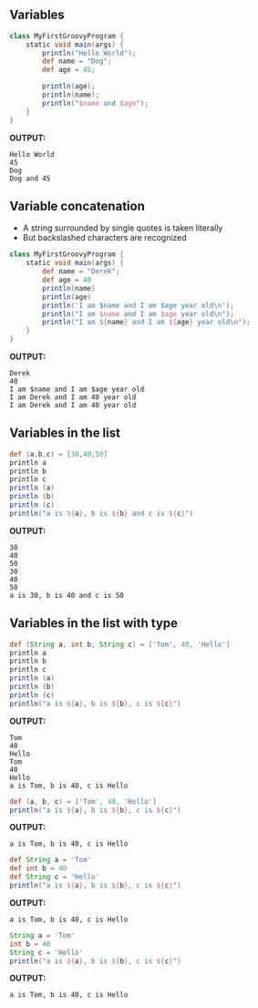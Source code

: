 ## Variables
```groovy
class MyFirstGroovyProgram {
    static void main(args) {
        println("Hello World");
        def name = "Dog";
        def age = 45;

        println(age);
        println(name);
        println("$name and $age");
    }
}
```
**OUTPUT:**
```
Hello World
45
Dog
Dog and 45
```

## Variable concatenation
- A string surrounded by single quotes is taken literally
- But backslashed characters are recognized
```groovy
class MyFirstGroovyProgram {
    static void main(args) {
        def name = "Derek";
        def age = 40 
        println(name)
        println(age)
        println('I am $name and I am $age year old\n');
        println("I am $name and I am $age year old\n");
        println("I am ${name} and I am ${age} year old\n");
    }
}
```
**OUTPUT:**
```
Derek
40
I am $name and I am $age year old
I am Derek and I am 40 year old
I am Derek and I am 40 year old
```

## Variables in the list
```groovy
def (a,b,c) = [30,40,50]
println a
println b
println c
println (a)
println (b)
println (c)
println("a is ${a}, b is ${b} and c is ${c}")
```
**OUTPUT:**
```
30
40
50
30
40
50
a is 30, b is 40 and c is 50
```

## Variables in the list with type
```groovy
def (String a, int b, String c) = ['Tom', 40, 'Hello']
println a
println b
println c
println (a)
println (b)
println (c)
println("a is ${a}, b is ${b}, c is ${c}")
```

**OUTPUT:**
```
Tom
40
Hello
Tom
40
Hello
a is Tom, b is 40, c is Hello
```

```groovy
def (a, b, c) = ['Tom', 40, 'Hello']
println("a is ${a}, b is ${b}, c is ${c}")
```

**OUTPUT:**
```
a is Tom, b is 40, c is Hello
```

```groovy
def String a = 'Tom'
def int b = 40
def String c = 'Hello'
println("a is ${a}, b is ${b}, c is ${c}")
```

**OUTPUT:**
```
a is Tom, b is 40, c is Hello
```

```groovy
String a = 'Tom'
int b = 40
String c = 'Hello'
println("a is ${a}, b is ${b}, c is ${c}")
```

**OUTPUT:**
```
a is Tom, b is 40, c is Hello
```